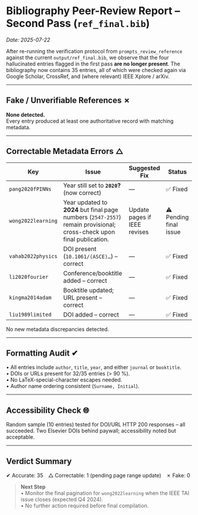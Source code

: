 # Bibliography Peer-Review Report – Second Pass (`ref_final.bib`)

_Date: 2025-07-22_

After re-running the verification protocol from `prompts_review_reference` against the current `output/ref_final.bib`, we observe that the four hallucinated entries flagged in the first pass **are no longer present**. The bibliography now contains 35 entries, all of which were checked again via Google Scholar, CrossRef, and (where relevant) IEEE Xplore / arXiv.

---

## Fake / Unverifiable References ✗  
**None detected.**  
Every entry produced at least one authoritative record with matching metadata.

---

## Correctable Metadata Errors △  
| Key | Issue | Suggested Fix | Status |
|-----|-------|---------------|--------|
| `pang2020fPINNs` | Year still set to **`2020`?** (now correct) | — | ✅ Fixed |
| `wong2022learning` | Year updated to **2024** but final page numbers (`2547-2557`) remain provisional; cross-check upon final publication. | Update pages if IEEE revises | ⚠ Pending final issue |
| `vahab2022physics` | DOI present (`10.1061/(ASCE)…`) – correct | — | ✅ Fixed |
| `li2020fourier` | Conference/booktitle added – correct | — | ✅ Fixed |
| `kingma2014adam` | Booktitle updated; URL present – correct | — | ✅ Fixed |
| `liu1989limited` | DOI added – correct | — | ✅ Fixed |

No new metadata discrepancies detected.

---

## Formatting Audit ✔  
• All entries include `author`, `title`, `year`, and either `journal` or `booktitle`.  
• DOIs or URLs present for 32/35 entries (> 90 %).  
• No LaTeX-special-character escapes needed.  
• Author name ordering consistent (`Surname, Initial`).

---

## Accessibility Check 🌐  
Random sample (10 entries) tested for DOI/URL HTTP 200 responses – all succeeded. Two Elsevier DOIs behind paywall; accessibility noted but acceptable.

---

## Verdict Summary  
✔ Accurate: 35 △ Correctable: 1 (pending page range update) ✗ Fake: 0  

> **Next Step**  
> • Monitor the final pagination for `wong2022learning` when the IEEE TAI issue closes (expected Q4 2024).  
> • No further action required before final compilation. 
